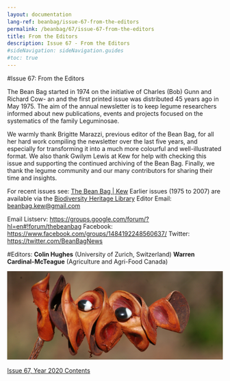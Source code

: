 ```yaml
---
layout: documentation
lang-ref: beanbag/issue-67-from-the-editors
permalink: /beanbag/67/issue-67-from-the-editors
title: From the Editors
description: Issue 67 - From the Editors
#sideNavigation: sideNavigation.guides
#toc: true
---
```



#Issue 67: From the Editors

The Bean Bag started in 1974 on the initiative of Charles (Bob) Gunn and Richard Cow- an and the first printed issue was distributed 45 years ago in May 1975. The aim of the annual newsletter is to keep legume researchers informed about new publications, events and projects focused on the systematics of the family Leguminosae.

We warmly thank Brigitte Marazzi, previous editor of the Bean Bag, for all her hard work compiling the newsletter over the last five years, and especially for transforming it into a much more colourful and well-illustrated format. We also thank Gwilym Lewis at Kew for help with checking this issue and supporting the continued archiving of the Bean Bag. Finally, we thank the legume community and our many contributors for sharing their time and insights.

For recent issues see: [The Bean Bag | Kew](https://www.kew.org/science/our-science/publications-and-reports/publications/the-bean-bag)
Earlier issues (1975 to 2007) are available via the [Biodiversity Heritage Library](https://www.biodiversitylibrary.org/bibliography/122385#/summary)
Editor Email: <beanbag.kew@gmail.com>

Email Listserv: <https://groups.google.com/forum/?hl=en#!forum/thebeanbag>
Facebook: <https://www.facebook.com/groups/1484192248560637/>
Twitter: <https://twitter.com/BeanBagNews>

#Editors:
**Colin Hughes** (University of Zurich, Switzerland)
**Warren Cardinal-McTeague** (Agriculture and Agri-Food Canada)


![*Abarema cochliacarpos (Caesalpinioideae) Luciano de Queiroz 15538, fruit pods, photo Colin Hughes*](/assets/images/abarema_cochliocarpum_lpq15538_pods11_x.jpg)


[Issue 67, Year 2020 Contents](/beanbag/67/67content)
